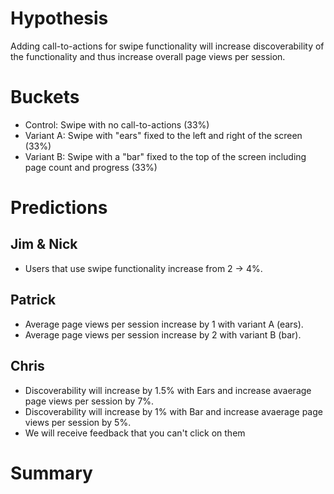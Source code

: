 # Hypothesis

Adding call-to-actions for swipe functionality will increase discoverability of the functionality and thus increase
 overall page views per session.

# Buckets

- Control: Swipe with no call-to-actions (33%)
- Variant A: Swipe with "ears" fixed to the left and right of the screen (33%)
- Variant B: Swipe with a "bar" fixed to the top of the screen including page count and progress (33%)

# Predictions

## Jim & Nick

- Users that use swipe functionality increase from 2 -> 4%.

## Patrick

- Average page views per session increase by 1 with variant A (ears).
- Average page views per session increase by 2 with variant B (bar).

## Chris

- Discoverability will increase by 1.5% with Ears and increase avaerage page views per session by 7%.
- Discoverability will increase by 1% with Bar and increase avaerage page views per session by 5%.
- We will receive feedback that you can't click on them


# Summary

